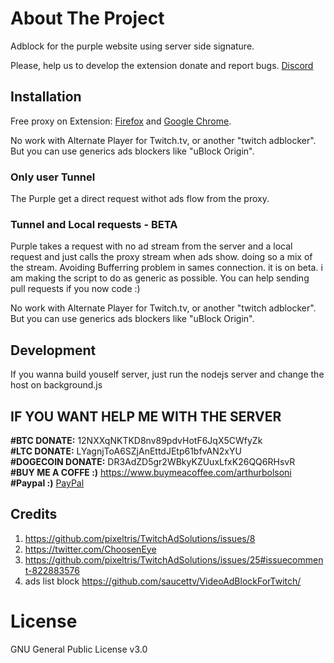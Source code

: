 # About The Project
Adblock for the purple website using server side signature.

Please, help us to develop the extension donate and report bugs. [Discord](https://discord.gg/7MpUUDNxHx)

## Installation

Free proxy on Extension: [Firefox](https://addons.mozilla.org/pt-BR/firefox/addon/purpleadblock/) and [Google Chrome](https://chrome.google.com/webstore/detail/purple-adblock/lkgcfobnmghhbhgekffaadadhmeoindg).

No work with Alternate Player for Twitch.tv, or another "twitch adblocker". But you can use generics ads blockers like "uBlock Origin".

### Only user Tunnel
The Purple get a direct request withot ads flow from the proxy.

### Tunnel and Local requests - BETA
Purple takes a request with no ad stream from the server and a local request and just calls the proxy stream when ads show. doing so a mix of the stream. Avoiding Bufferring problem in sames connection.
it is on beta. i am making the script to do as generic as possible. You can help sending pull requests if you now code :)

No work with Alternate Player for Twitch.tv, or another "twitch adblocker". But you can use generics ads blockers like "uBlock Origin".

## Development
If you wanna build youself server, just run the nodejs server and change the host on background.js

## IF YOU WANT HELP ME WITH THE SERVER

**#BTC DONATE:** 12NXXqNKTKD8nv89pdvHotF6JqX5CWfyZk <br>
**#LTC DONATE:** LYagnjToA6SZjAnEttdJEtp61bfvAN2xYU <br>
**#DOGECOIN DONATE:** DR3AdZD5gr2WBkyKZUuxLfxK26QQ6RHsvR <br>
**#BUY ME A COFFE :)** https://www.buymeacoffee.com/arthurbolsoni <br>
**#Paypal :)** [PayPal](https://www.paypal.com/donate/?business=7KG5ZT4AVJ2D6&no_recurring=0&currency_code=USD)


## Credits

1. https://github.com/pixeltris/TwitchAdSolutions/issues/8
2. https://twitter.com/ChoosenEye
3. https://github.com/pixeltris/TwitchAdSolutions/issues/25#issuecomment-822883576
4. ads list block https://github.com/saucettv/VideoAdBlockForTwitch/

# License
GNU General Public License v3.0
